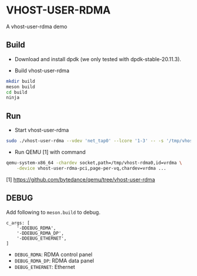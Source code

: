 # VHOST-USER-RDMA

A vhost-user-rdma demo

## Build

* Download and install dpdk (we only tested with dpdk-stable-20.11.3).

* Build vhost-user-rdma
```bash
mkdir build
meson build
cd build
ninja
```

## Run

* Start vhost-user-rdma
```bash
sudo ./vhost-user-rdma --vdev 'net_tap0' --lcore '1-3' -- -s '/tmp/vhost-rdma0'
```

* Run QEMU [1] with command
```bash
qemu-system-x86_64 -chardev socket,path=/tmp/vhost-rdma0,id=vrdma \
    -device vhost-user-rdma-pci,page-per-vq,chardev=vrdma ...
```
[1] https://github.com/bytedance/qemu/tree/vhost-user-rdma

## DEBUG

Add following to `meson.build` to debug.

```
c_args: [
    '-DDEBUG_RDMA',
    '-DDEBUG_RDMA_DP',
    '-DDEBUG_ETHERNET',
]
```

* `DEBUG_RDMA`: RDMA control panel
* `DEBUG_RDMA_DP`: RDMA data panel
* `DEBUG_ETHERNET`: Ethernet
